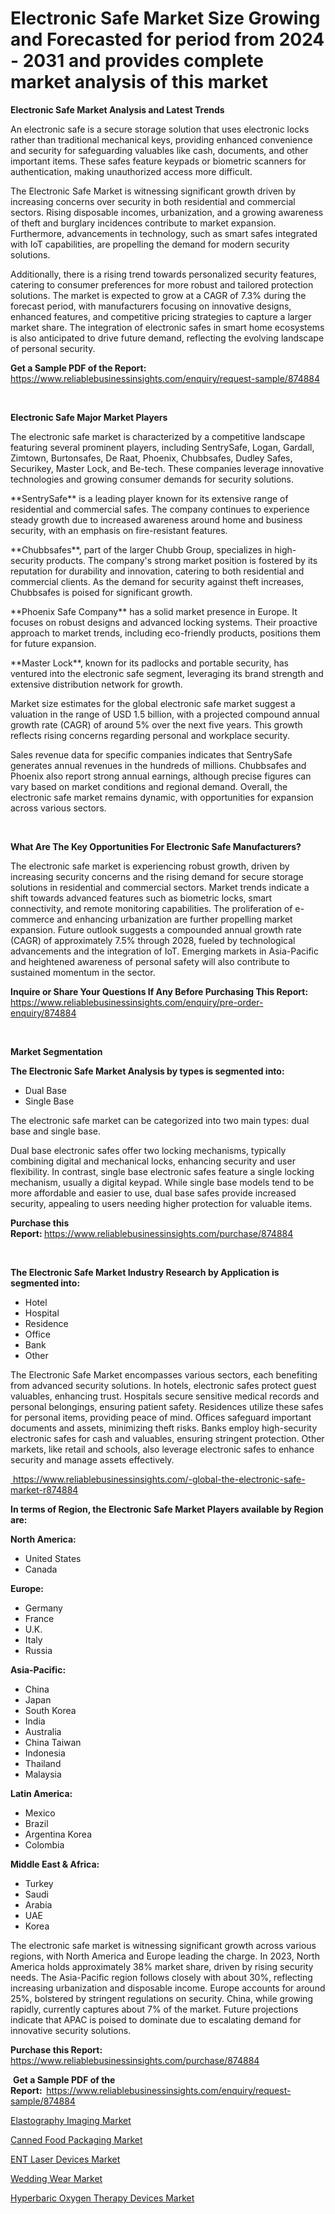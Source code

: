 <p><h1>Electronic Safe Market Size Growing and Forecasted for period from 2024 - 2031 and provides complete market analysis of this market</h1></p><p><strong>Electronic Safe Market Analysis and Latest Trends</strong></p>
<p><p>An electronic safe is a secure storage solution that uses electronic locks rather than traditional mechanical keys, providing enhanced convenience and security for safeguarding valuables like cash, documents, and other important items. These safes feature keypads or biometric scanners for authentication, making unauthorized access more difficult.</p><p>The Electronic Safe Market is witnessing significant growth driven by increasing concerns over security in both residential and commercial sectors. Rising disposable incomes, urbanization, and a growing awareness of theft and burglary incidences contribute to market expansion. Furthermore, advancements in technology, such as smart safes integrated with IoT capabilities, are propelling the demand for modern security solutions.</p><p>Additionally, there is a rising trend towards personalized security features, catering to consumer preferences for more robust and tailored protection solutions. The market is expected to grow at a CAGR of 7.3% during the forecast period, with manufacturers focusing on innovative designs, enhanced features, and competitive pricing strategies to capture a larger market share. The integration of electronic safes in smart home ecosystems is also anticipated to drive future demand, reflecting the evolving landscape of personal security.</p></p>
<p><strong>Get a Sample PDF of the Report:&nbsp;</strong> <a href="https://www.reliablebusinessinsights.com/enquiry/request-sample/874884">https://www.reliablebusinessinsights.com/enquiry/request-sample/874884</a></p>
<p>&nbsp;</p>
<p><strong>Electronic Safe Major Market Players</strong></p>
<p><p>The electronic safe market is characterized by a competitive landscape featuring several prominent players, including SentrySafe, Logan, Gardall, Zimtown, Burtonsafes, De Raat, Phoenix, Chubbsafes, Dudley Safes, Securikey, Master Lock, and Be-tech. These companies leverage innovative technologies and growing consumer demands for security solutions.</p><p>**SentrySafe** is a leading player known for its extensive range of residential and commercial safes. The company continues to experience steady growth due to increased awareness around home and business security, with an emphasis on fire-resistant features. </p><p>**Chubbsafes**, part of the larger Chubb Group, specializes in high-security products. The company's strong market position is fostered by its reputation for durability and innovation, catering to both residential and commercial clients. As the demand for security against theft increases, Chubbsafes is poised for significant growth.</p><p>**Phoenix Safe Company** has a solid market presence in Europe. It focuses on robust designs and advanced locking systems. Their proactive approach to market trends, including eco-friendly products, positions them for future expansion. </p><p>**Master Lock**, known for its padlocks and portable security, has ventured into the electronic safe segment, leveraging its brand strength and extensive distribution network for growth.</p><p>Market size estimates for the global electronic safe market suggest a valuation in the range of USD 1.5 billion, with a projected compound annual growth rate (CAGR) of around 5% over the next five years. This growth reflects rising concerns regarding personal and workplace security.</p><p>Sales revenue data for specific companies indicates that SentrySafe generates annual revenues in the hundreds of millions. Chubbsafes and Phoenix also report strong annual earnings, although precise figures can vary based on market conditions and regional demand. Overall, the electronic safe market remains dynamic, with opportunities for expansion across various sectors.</p></p>
<p>&nbsp;</p>
<p><strong>What Are The Key Opportunities For Electronic Safe Manufacturers?</strong></p>
<p><p>The electronic safe market is experiencing robust growth, driven by increasing security concerns and the rising demand for secure storage solutions in residential and commercial sectors. Market trends indicate a shift towards advanced features such as biometric locks, smart connectivity, and remote monitoring capabilities. The proliferation of e-commerce and enhancing urbanization are further propelling market expansion. Future outlook suggests a compounded annual growth rate (CAGR) of approximately 7.5% through 2028, fueled by technological advancements and the integration of IoT. Emerging markets in Asia-Pacific and heightened awareness of personal safety will also contribute to sustained momentum in the sector.</p></p>
<p><strong>Inquire or Share Your Questions If Any Before Purchasing This Report:</strong> <a href="https://www.reliablebusinessinsights.com/enquiry/pre-order-enquiry/874884">https://www.reliablebusinessinsights.com/enquiry/pre-order-enquiry/874884</a></p>
<p>&nbsp;</p>
<p><strong>Market Segmentation</strong></p>
<p><strong>The Electronic Safe Market Analysis by types is segmented into:</strong></p>
<p><ul><li>Dual Base</li><li>Single Base</li></ul></p>
<p><p>The electronic safe market can be categorized into two main types: dual base and single base. </p><p>Dual base electronic safes offer two locking mechanisms, typically combining digital and mechanical locks, enhancing security and user flexibility. In contrast, single base electronic safes feature a single locking mechanism, usually a digital keypad. While single base models tend to be more affordable and easier to use, dual base safes provide increased security, appealing to users needing higher protection for valuable items.</p></p>
<p><strong>Purchase this Report:&nbsp;</strong><a href="https://www.reliablebusinessinsights.com/purchase/874884">https://www.reliablebusinessinsights.com/purchase/874884</a></p>
<p>&nbsp;</p>
<p><strong>The Electronic Safe Market Industry Research by Application is segmented into:</strong></p>
<p><ul><li>Hotel</li><li>Hospital</li><li>Residence</li><li>Office</li><li>Bank</li><li>Other</li></ul></p>
<p><p>The Electronic Safe Market encompasses various sectors, each benefiting from advanced security solutions. In hotels, electronic safes protect guest valuables, enhancing trust. Hospitals secure sensitive medical records and personal belongings, ensuring patient safety. Residences utilize these safes for personal items, providing peace of mind. Offices safeguard important documents and assets, minimizing theft risks. Banks employ high-security electronic safes for cash and valuables, ensuring stringent protection. Other markets, like retail and schools, also leverage electronic safes to enhance security and manage assets effectively.</p></p>
<p><a href="https://www.reliablebusinessinsights.com/-global-the-electronic-safe-market-r874884">&nbsp;https://www.reliablebusinessinsights.com/-global-the-electronic-safe-market-r874884</a></p>
<p><strong>In terms of Region, the Electronic Safe Market Players available by Region are:</strong></p>
<p>
    <p> <strong> North America: </strong>
        <ul>
            <li>United States</li>
            <li>Canada</li>
        </ul>
        </p> 
    <p> <strong> Europe: </strong>
        <ul>
            <li>Germany</li>
            <li>France</li>
            <li>U.K.</li>
            <li>Italy</li>
            <li>Russia</li>
        </ul>
        </p> 
    <p> <strong> Asia-Pacific: </strong>
        <ul>
            <li>China</li>
            <li>Japan</li>
            <li>South Korea</li>
            <li>India</li>
            <li>Australia</li>
            <li>China Taiwan</li>
            <li>Indonesia</li>
            <li>Thailand</li>
            <li>Malaysia</li>
        </ul>
        </p> 
    <p> <strong> Latin America: </strong>
        <ul>
            <li>Mexico</li>
            <li>Brazil</li>
            <li>Argentina Korea</li>
            <li>Colombia</li>
        </ul>
        </p> 
    <p> <strong> Middle East & Africa: </strong>
        <ul>
            <li>Turkey</li>
            <li>Saudi</li>
            <li>Arabia</li>
            <li>UAE</li>
            <li>Korea</li>
        </ul>
    </p>
    </p>
<p><p>The electronic safe market is witnessing significant growth across various regions, with North America and Europe leading the charge. In 2023, North America holds approximately 38% market share, driven by rising security needs. The Asia-Pacific region follows closely with about 30%, reflecting increasing urbanization and disposable income. Europe accounts for around 25%, bolstered by stringent regulations on security. China, while growing rapidly, currently captures about 7% of the market. Future projections indicate that APAC is poised to dominate due to escalating demand for innovative security solutions.</p></p>
<p><strong>Purchase this Report: </strong><a href="https://www.reliablebusinessinsights.com/purchase/874884">https://www.reliablebusinessinsights.com/purchase/874884</a></p>
<p>&nbsp;<strong>Get a Sample PDF of the Report:&nbsp;&nbsp;</strong><a href="https://www.reliablebusinessinsights.com/enquiry/request-sample/874884">https://www.reliablebusinessinsights.com/enquiry/request-sample/874884</a></p>
<p><strong></strong></p>
<p><p><a href="https://www.linkedin.com/pulse/elastography-imaging-market-share-analysis-growth-trends-hiipe?trackingId=ICNMrTOdRCu8yygE5QF7vw%3D%3D">Elastography Imaging Market</a></p><p><a href="https://www.linkedin.com/pulse/strategic-insights-global-canned-food-packaging-market-trends-vydqe?trackingId=h8wyWz22T7GK5lw335urhw%3D%3D">Canned Food Packaging Market</a></p><p><a href="https://www.linkedin.com/pulse/global-ent-laser-devices-market-share-growth-opportunities-wlmle?trackingId=XS3kl6%2B3RGOW2DbW8BlV5w%3D%3D">ENT Laser Devices Market</a></p><p><a href="https://www.linkedin.com/pulse/wedding-wear-market2024-2031-industry-insights-investment-6bgwe?trackingId=9zozixg%2BTPKNg8ynpnIpig%3D%3D">Wedding Wear Market</a></p><p><a href="https://www.linkedin.com/pulse/hyperbaric-oxygen-therapy-devices-market-trends-detailed-xwmue?trackingId=AyqL99HVRKivNnLb7KS9zg%3D%3D">Hyperbaric Oxygen Therapy Devices Market</a></p></p>